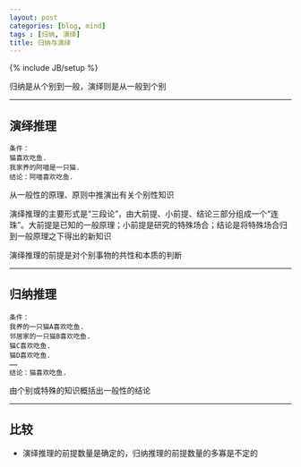 ```yaml
---
layout: post
categories: [blog, mind]
tags : [归纳, 演绎]
title: 归纳与演绎
---
```

{% include JB/setup %}


归纳是从个别到一般，演绎则是从一般到个别

---

## 演绎推理

    条件：
    猫喜欢吃鱼.
    我家养的阿喵是一只猫.
    结论：阿喵喜欢吃鱼.

从一般性的原理、原则中推演出有关个别性知识

演绎推理的主要形式是“三段论”，由大前提、小前提、结论三部分组成一个“连珠”。大前提是已知的一般原理；小前提是研究的特殊场合；结论是将特殊场合归到一般原理之下得出的新知识

演绎推理的前提是对个别事物的共性和本质的判断

---

## 归纳推理

    条件：
    我养的一只猫A喜欢吃鱼.
    邻居家的一只猫B喜欢吃鱼.
    猫C喜欢吃鱼.
    猫D喜欢吃鱼.
    ……
    结论：猫喜欢吃鱼.

由个别或特殊的知识概括出一般性的结论

---

## 比较

* 演绎推理的前提数量是确定的，归纳推理的前提数量的多寡是不定的
